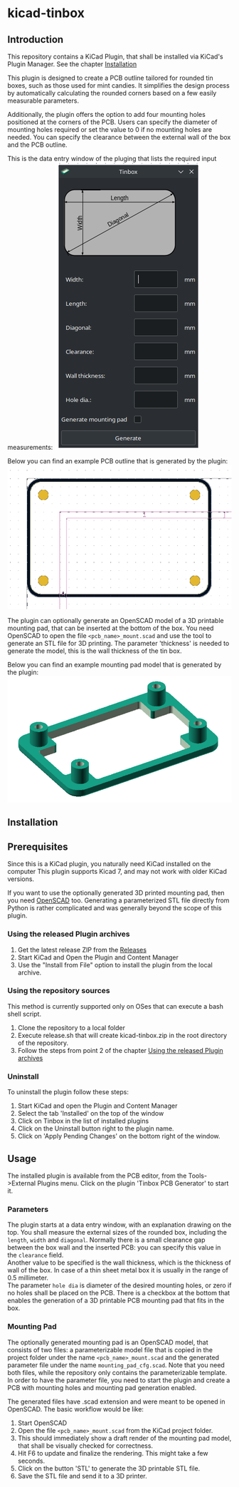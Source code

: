 # kicad-tinbox

## Introduction

This repository contains a KiCad Plugin, that shall be installed via KiCad's 
Plugin Manager. See the chapter [Installation](#installation) 


This plugin is designed to create a PCB outline tailored for rounded tin boxes,
such as those used for mint candies. It simplifies the design process by 
automatically calculating the rounded corners based on a few easily measurable
parameters.

Additionally, the plugin offers the option to add four mounting holes
positioned at the corners of the PCB. Users can specify the diameter of mounting
holes required or set the value to 0 if no mounting holes are needed.
You can specify the clearance between the external wall of the box and the PCB outline.

This is the data entry window of the pluging that lists the required input 
measurements: 
![Example generated PCB outline](images/plugin_ui.png)


Below you can find an example PCB outline that is generated by the plugin:
![Example generated PCB outline](images/tin1_pcb.png)


The plugin can optionally generate an OpenSCAD model of a 3D printable
mounting pad, that can be inserted at the bottom of the box. You need
OpenSCAD to open the file `<pcb_name>_mount.scad` and use the tool to 
generate an STL file for 3D printing. The parameter 'thickness' is needed 
to generate the model, this is the wall thickness of the tin box. 

Below you can find an example mounting pad model that is generated by the plugin:
![Mounting Pad model](images/tin1_mount.png)

## Installation

## Prerequisites

Since this is a KiCad plugin, you naturally need KiCad installed on the computer
This plugin supports Kicad 7, and may not work with older KiCad versions.

If you want to use the optionally generated 3D printed mounting pad, then 
you need [OpenSCAD](https://openscad.org/) too. Generating a parameterized STL 
file directly from Python is rather complicated and was generally beyond the
scope of this plugin.

### Using the released Plugin archives 

1. Get the latest release ZIP from the [Releases](https://github.com/molnarkares/kicad-tinbox/releases)
2. Start KiCad and Open the Plugin and Content Manager
3. Use the "Install from File" option to install the plugin from the local archive.

### Using the repository sources

This method is currently supported only on OSes that can execute a 
bash shell script.

1. Clone the repository to a local folder
2. Execute release.sh that will create kicad-tinbox.zip in the root directory 
of the repository.
3. Follow the steps from point 2 of the chapter 
[Using the released Plugin archives](#using-the-released-plugin-archives)  

### Uninstall

To uninstall the plugin follow these steps:
1. Start KiCad and open the Plugin and Content Manager
2. Select the tab 'Installed' on the top of the window
3. Click on Tinbox in the list of installed plugins
4. Click on the Uninstall button right to the plugin name.
5. Click on 'Apply Pending Changes' on the bottom right of the window.

## Usage

The installed plugin is available from the PCB editor, from the Tools->External Plugins
menu. Click on the plugin 'Tinbox PCB Generator' to start it.

### Parameters

The plugin starts at a data entry window, with an explanation drawing on the top.
You shall measure the external sizes of the rounded box, including the
`length`, `width` and `diagonal`. Normally there is a small clearance gap between the 
box wall and the inserted PCB: you can specify this value in the `clearance` field.    
Another value to be specified is the wall thickness, which is the thickness of
wall of the box. In case of a thin sheet metal box it is usually in the range of 
0.5 millimeter.    
The parameter `hole dia` is diameter of the desired mounting holes, or zero 
if no holes shall be placed on the PCB. 
There is a checkbox at the bottom that enables the generation of a 3D printable
PCB mounting pad that fits in the box.

### Mounting Pad

The optionally generated mounting pad is an OpenSCAD model, that consists of two
files: a parameterizable model file that is copied in the project folder under the
name `<pcb_name>_mount.scad` and the generated parameter file under the name
`mounting_pad_cfg.scad`. Note that you need both files, while the repository only
contains the parameterizable template. In order to have the parameter file, you 
need to start the plugin and create a PCB with mounting holes and mounting 
pad generation enabled.

The generated files have .scad extension and were meant to be opened in OpenSCAD.
The basic workflow would be like:

1. Start OpenSCAD
2. Open the file `<pcb_name>_mount.scad` from the KiCad project folder.
3. This should immediately show a draft render of the mounting pad model,
that shall be visually checked for correctness.
4. Hit F6 to update and finalize the rendering. This might take a few seconds.
5. Click on the button 'STL' to generate the 3D printable STL file.
6. Save the STL file and send it to a 3D printer.


